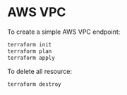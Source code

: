 # AWS VPC

To create a simple AWS VPC endpoint:

```bash
terraform init
terraform plan
terraform apply
```

To delete all resource:

```bash
terraform destroy
```
